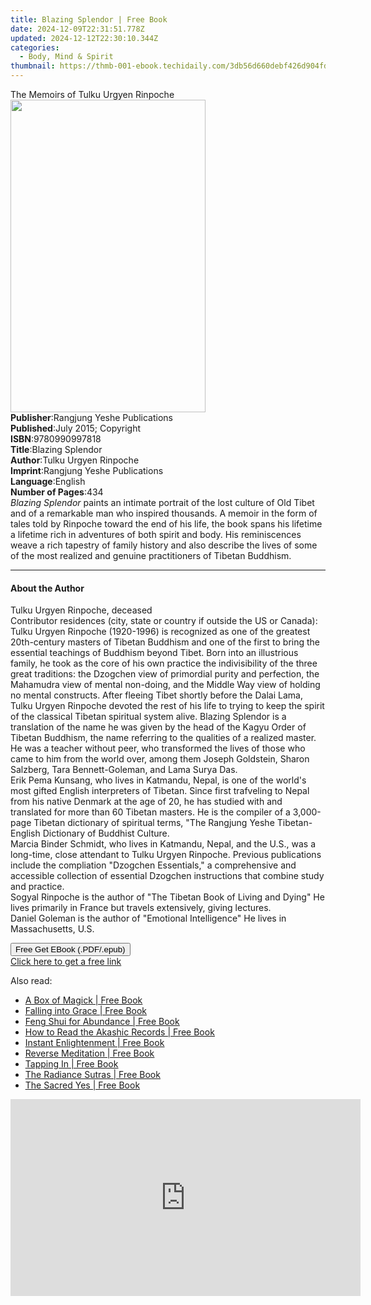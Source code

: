 ```yaml
---
title: Blazing Splendor | Free Book
date: 2024-12-09T22:31:51.778Z
updated: 2024-12-12T22:30:10.344Z
categories:
  - Body, Mind & Spirit
thumbnail: https://thmb-001-ebook.techidaily.com/3db56d660debf426d904fdc2f548d94a3c6e17193e8b1001eeae516cb7906ad1.jpg
---
```

<main id="book-container">
  <div class="flex flex-col">
    <div class="book-brief flex-1 py-6 px-4 sm:p-6 md:py-10 md:px-8">
      <!-- brief-->
      <div class="book-brief-main">The Memoirs of Tulku Urgyen Rinpoche</div>
    </div>
    <div
      class="book-meta-info flex-1 grid gap-4 col-start-1 col-end-3 row-start-1 sm:mb-6 sm:grid-cols-4 lg:gap-6 lg:col-start-2 lg:row-end-6 lg:row-span-6 lg:mb-0"
    >
      <div
        class="book-meta-info-left place-content-center mt-4 p-4 text-sm leading-6 col-start-2 col-span-2 dark:text-slate-400"
      >
        <img
          class="w-full h-500 object-cover rounded-lg sm:h-255 sm:col-span-2 lg:col-span-full"
          src="https://img-001-ebook.techidaily.com/31d47b54b66f2dc4ab0da33925d6c535f91758f1cafdc9eeafef8a444b6e82f2.jpg"
          alt=""
          width="312"
          height="500"
        />
      </div>
      <div
        class="book-meta-info-right mt-2 col-start-1 row-start-2 col-span-3 self-center"
      >
        <!-- meta data  -->
        <div class="flex flex-col px-4 md:px-8">
          <div class="flex-1">
            <strong>Publisher</strong>:<span class="px-2"
              >Rangjung Yeshe Publications</span
            >
          </div>
          <div class="flex-1">
            <strong>Published</strong>:<span class="px-2"
              >July 2015; Copyright</span
            >
          </div>
          <div class="flex-1">
            <strong>ISBN</strong>:<span class="px-2">9780990997818</span>
          </div>
          <div class="flex-1">
            <strong>Title</strong>:<span class="px-2">Blazing Splendor</span>
          </div>
          <div class="flex-1">
            <strong>Author</strong>:<span class="px-2"
              >Tulku Urgyen Rinpoche</span
            >
          </div>
          <div class="flex-1">
            <strong>Imprint</strong>:<span class="px-2"
              >Rangjung Yeshe Publications</span
            >
          </div>
          <div class="flex-1">
            <strong>Language</strong>:<span class="px-2">English</span>
          </div>
          <div class="flex-1">
            <strong>Number of Pages</strong>:<span class="px-2">434</span>
          </div>
        </div>
      </div>
    </div>
    <div class="book-description flex-1 py-6 px-4 sm:p-6 md:py-10 md:px-8">
      <div class="book-description-main">
        <div accordion-content="" id="description">
          <i>Blazing Splendor</i> paints an intimate portrait of the lost
          culture of Old Tibet and of a remarkable man who inspired thousands. A
          memoir in the form of tales told by Rinpoche toward the end of his
          life, the book spans his lifetime a lifetime rich in adventures of
          both spirit and body. His reminiscences weave a rich tapestry of
          family history and also describe the lives of some of the most
          realized and genuine practitioners of Tibetan Buddhism.
        </div>
      </div>
    </div>
    <div class="book-excerpts flex-1 py-6 px-4 sm:p-6 md:py-10 md:px-8">
      <!-- excerpts-->
      <div class="book-excerpts-main">
        <hr />
        <h4 class="placeholder placeholder-heading">
          <span>About the Author</span>
        </h4>
        <p>
          Tulku Urgyen Rinpoche, deceased<br />Contributor residences (city,
          state or country if outside the US or Canada):<br />Tulku Urgyen
          Rinpoche (1920-1996) is recognized as one of the greatest 20th-century
          masters of Tibetan Buddhism and one of the first to bring the
          essential teachings of Buddhism beyond Tibet. Born into an illustrious
          family, he took as the core of his own practice the indivisibility of
          the three great traditions: the Dzogchen view of primordial purity and
          perfection, the Mahamudra view of mental non-doing, and the Middle Way
          view of holding no mental constructs. After fleeing Tibet shortly
          before the Dalai Lama, Tulku Urgyen Rinpoche devoted the rest of his
          life to trying to keep the spirit of the classical Tibetan spiritual
          system alive. Blazing Splendor is a translation of the name he was
          given by the head of the Kagyu Order of Tibetan Buddhism, the name
          referring to the qualities of a realized master. He was a teacher
          without peer, who transformed the lives of those who came to him from
          the world over, among them Joseph Goldstein, Sharon Salzberg, Tara
          Bennett-Goleman, and Lama Surya Das.<br />Erik Pema Kunsang, who lives
          in Katmandu, Nepal, is one of the world's most gifted English
          interpreters of Tibetan. Since first trafveling to Nepal from his
          native Denmark at the age of 20, he has studied with and translated
          for more than 60 Tibetan masters. He is the compiler of a 3,000-page
          Tibetan dictionary of spiritual terms, "The Rangjung Yeshe
          Tibetan-English Dictionary of Buddhist Culture.<br />Marcia Binder
          Schmidt, who lives in Katmandu, Nepal, and the U.S., was a long-time,
          close attendant to Tulku Urgyen Rinpoche. Previous publications
          include the compliation "Dzogchen Essentials," a comprehensive and
          accessible collection of essential Dzogchen instructions that combine
          study and practice.<br />Sogyal Rinpoche is the author of "The Tibetan
          Book of Living and Dying" He lives primarily in France but travels
          extensively, giving lectures.<br />Daniel Goleman is the author of
          "Emotional Intelligence" He lives in Massachusetts, U.S.
        </p>
      </div>
    </div>
    <div
      class="book-about-author flex-1 py-6 px-4 sm:p-6 md:py-10 md:px-8"
    ></div>
    <div class="book-free-get flex-1 py-6 px-4 sm:p-6 md:py-10 md:px-8">
      <button
        id="btn-free-get"
        class="bg-blue-500 hover:bg-blue-700 text-white font-bold py-2 px-4 rounded"
      >
        Free Get EBook (.PDF/.epub)
      </button>
      <div id="countdown-display" class="px-2 text-lg mt-2"></div>
      <a
        id="free-link"
        class="hidden bg-blue-500 hover:bg-blue-700 text-white font-bold py-2 px-4 rounded"
        href="https://www.ebooks.com/en-us/book/96489275/blazing-splendor/tulku-urgyen-rinpoche/"
        target="_blank"
        >Click here to get a free link</a
      >
    </div>
    <script>
      let countdownTime = 0;
      let countdownInterval = null;
      document
        .getElementById('btn-free-get')
        .addEventListener('click', startCountdown);
      function startCountdown() {
        countdownTime = new Date().getTime() + 60000 * 3;
        countdownInterval = setInterval(updateCountdown, 1000);
        document.getElementById('btn-free-get').disabled = true;
        document
          .getElementById('btn-free-get')
          .classList.add('bg-gray-500', 'cursor-not-allowed');
      }
      function updateCountdown() {
        let currentTime = new Date().getTime();
        let timeLeft = countdownTime - currentTime;
        let secondsLeft = Math.floor(timeLeft / 1000);
        document.getElementById('countdown-display').innerHTML =
          `Remaining time: ${secondsLeft} seconds.`;
        if (secondsLeft <= 0) {
          clearInterval(countdownInterval);
          document.getElementById('btn-free-get').classList.add('hidden');
          document.getElementById('free-link').classList.remove('hidden');
          document.getElementById('countdown-display').innerHTML = '';
        }
      }
    </script>
  </div>
</main>

<ins class="adsbygoogle"
      style="display:block"
      data-ad-client="ca-pub-7571918770474297"
      data-ad-slot="8358498916"
      data-ad-format="auto"
      data-full-width-responsive="true"></ins>
    

<span class="atpl-alsoreadstyle">Also read:</span>
<div><ul>
<li><a href="https://novels-ebooks.techidaily.com/210761832-9781649630612-a-box-of-magick/"><u>A Box of Magick | Free Book</u></a></li>
<li><a href="https://novels-ebooks.techidaily.com/210761846-9781604073324-falling-into-grace/"><u>Falling into Grace | Free Book</u></a></li>
<li><a href="https://novels-ebooks.techidaily.com/210761835-9781591798910-feng-shui-for-abundance/"><u>Feng Shui for Abundance | Free Book</u></a></li>
<li><a href="https://novels-ebooks.techidaily.com/210761847-9781591798866-how-to-read-the-akashic-records/"><u>How to Read the Akashic Records | Free Book</u></a></li>
<li><a href="https://novels-ebooks.techidaily.com/210761837-9781591798514-instant-enlightenment/"><u>Instant Enlightenment | Free Book</u></a></li>
<li><a href="https://novels-ebooks.techidaily.com/210761840-9781649631060-reverse-meditation/"><u>Reverse Meditation | Free Book</u></a></li>
<li><a href="https://novels-ebooks.techidaily.com/210761834-9781591798781-tapping-in/"><u>Tapping In | Free Book</u></a></li>
<li><a href="https://novels-ebooks.techidaily.com/210761844-9781622031665-the-radiance-sutras/"><u>The Radiance Sutras | Free Book</u></a></li>
<li><a href="https://novels-ebooks.techidaily.com/210761839-9781591799016-the-sacred-yes/"><u>The Sacred Yes | Free Book</u></a></li>
</ul></div>

<!-- affiliate ads begin -->
<iframe width="560" height="315" src="https://www.youtube.com/embed/PNw3Lb26wFA?si=5NR1XRVSp41EQYMy" title="YouTube video player" frameborder="0" allow="accelerometer; autoplay; clipboard-write; encrypted-media; gyroscope; picture-in-picture; web-share" referrerpolicy="strict-origin-when-cross-origin" allowfullscreen></iframe>
<!-- affiliate ads end -->

